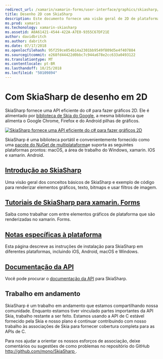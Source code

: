 ```yaml
---
redirect_url: /xamarin/xamarin-forms/user-interface/graphics/skiasharp/
title: Desenho 2D com SkiaSharp
description: Este documento fornece uma visão geral de 2D de plataforma cruzada com SkiaSharp de desenho. Ele vincula vários guias que descrevem SkiaSharp e suas várias APIs.
ms.prod: xamarin
ms.techonology: xamarin-skiasharp
ms.assetid: A8A61421-4544-422A-A7E0-9355C67DF21E
author: davidbritch
ms.author: dabritch
ms.date: 07/17/2018
ms.openlocfilehash: 95f259ce054b14a2301bb9549f809d5e4f407884
ms.sourcegitcommit: e268fd44422d0bbc7c944a678e2cc633a0493122
ms.translationtype: MT
ms.contentlocale: pt-BR
ms.lasthandoff: 10/25/2018
ms.locfileid: "50109894"
---
```

# <a name="2d-drawing-with-skiasharp"></a>Com SkiaSharp de desenho em 2D

SkiaSharp fornece uma API eficiente do c# para fazer gráficos 2D. Ele é alimentado por [biblioteca de Skia do Google](http://skia.org), a mesma biblioteca que alimenta o Google Chrome, Firefox e do Android pilhas de gráficos.

[![](images/ide-sml.png "SkiaSharp fornece uma API eficiente do c# para fazer gráficos 2D")](images/ide.png#lightbox)

SkiaSharp é uma biblioteca portátil e convenientemente fornecido como uma [pacote do NuGet de multiplataforma](https://www.nuget.org/packages/SkiaSharp)e suporta as seguintes plataformas prontos: macOS, a área de trabalho do Windows, xamarin. IOS e xamarin. Android.

## <a name="introduction-to-skiasharpgraphics-gamesskiasharpintroductionmd"></a>[Introdução ao SkiaSharp](~/graphics-games/skiasharp/introduction.md)

Uma visão geral dos conceitos básicos de SkiaSharp e exemplo de código para renderizar elementos gráficos, texto, bitmaps e usar filtros de imagem.

## <a name="skiasharp-tutorials-for-xamarinformsxamarin-formsuser-interfacegraphicsskiasharpindexmd"></a>[Tutoriais de SkiaSharp para xamarin. Forms](~/xamarin-forms/user-interface/graphics/skiasharp/index.md)

Saiba como trabalhar com entre elementos gráficos de plataforma que são renderizadas no xamarin. Forms.

## <a name="platform-specific-notesgraphics-gamesskiasharpplatformmd"></a>[Notas específicas à plataforma](~/graphics-games/skiasharp/platform.md)

Esta página descreve as instruções de instalação para SkiaSharp em diferentes plataformas, incluindo iOS, Android, macOS e Windows.

## <a name="api-documentationhttpsdocsmicrosoftcomdotnetapiskiasharp"></a>[Documentação da API](https://docs.microsoft.com/dotnet/api/skiasharp)

Você pode procurar o [documentação da API](https://docs.microsoft.com/dotnet/api/skiasharp) para SkiaSharp.

## <a name="work-in-progress"></a>Trabalho em andamento

SkiaSharp é um trabalho em andamento que estamos compartilhando nossa comunidade. Enquanto estamos tiver vinculado partes importantes da API Skia, trabalho restante a ser feito. Estamos usando a API de C estável fornecido pela Skia e nosso plano é continuar contribuindo com nosso trabalho às associações de Skia para fornecer cobertura completa para as APIs de C.

Para nos ajudar a orientar os nossos esforços de associação, deixe comentários ou sugestões de como problemas no repositório do GitHub [ http://github.com/mono/SkiaSharp ](http://github.com/mono/SkiaSharp).
